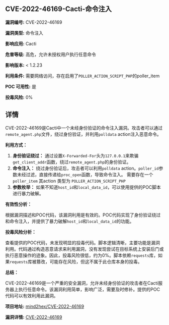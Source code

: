 ## CVE-2022-46169-Cacti-命令注入

**漏洞编号:** CVE-2022-46169

**漏洞类型:** 命令注入

**影响应用:** Cacti

**危害等级:** 高危，允许未授权用户执行任意命令

**影响版本:** < 1.2.23

**利用条件:** 需要网络访问，存在启用了`POLLER_ACTION_SCRIPT_PHP`的poller_item

**POC 可用性:** 是

**投毒风险:** 0%

## 详情

CVE-2022-46169是Cacti中一个未经身份验证的命令注入漏洞。攻击者可以通过`remote_agent.php`文件，绕过身份验证，并利用`polldata` action注入恶意命令。

**利用方式：**

1.  **身份验证绕过：** 通过设置`X-Forwarded-For`头为`127.0.0.1`来欺骗`get_client_addr`函数，绕过`remote_agent.php`的身份验证。
2.  **命令注入：** 绕过身份验证后，攻击者可以利用`polldata` action。`poller_id`参数未经过滤，直接传递给`proc_open`函数，导致命令注入。 需要存在一个`poller_item` 其action 类型为 `POLLER_ACTION_SCRIPT_PHP`
3.  **参数枚举：** 如果不知道`host_id`和`local_data_id`，可以使用提供的POC脚本进行暴力破解。

**有效性分析：**

根据漏洞描述和POC代码，该漏洞利用是有效的。POC代码实现了身份验证绕过和命令注入，并提供了暴力破解`host_id`和`local_data_id`的功能。

**投毒风险分析：**

查看提供的POC代码，未发现明显的投毒代码。脚本逻辑清晰，主要功能是漏洞利用。代码通过构造恶意请求来利用漏洞，没有发现尝试在目标系统上安装后门或执行恶意操作的迹象。因此，投毒风险很低，约为0%。脚本依赖`requests`库，如果`requests`库被篡改，可能存在风险，但这不属于此仓库本身的投毒。

**总结：**

CVE-2022-46169是一个严重的安全漏洞，允许未经身份验证的攻击者在Cacti服务器上执行任意命令。该漏洞利用简单，影响广泛，需要及时修补。提供的POC代码可以有效利用此漏洞。

**项目地址:** [mind2hex/CVE-2022-46169](https://github.com/mind2hex/CVE-2022-46169)

**漏洞详情:** [CVE-2022-46169](https://nvd.nist.gov/vuln/detail/CVE-2022-46169)
